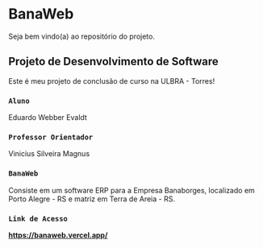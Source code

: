 # BanaWeb

Seja bem vindo(a) ao repositório do projeto.

## Projeto de Desenvolvimento de Software

Este é meu projeto de conclusão de  curso na ULBRA - Torres!

### `Aluno`

Eduardo Webber Evaldt

### `Professor Orientador`

Vinicius Silveira Magnus

### `BanaWeb`

Consiste em um software ERP para a Empresa Banaborges, localizado em Porto Alegre - RS e matriz em Terra de Areia - RS. 

### `Link de Acesso`

**https://banaweb.vercel.app/**